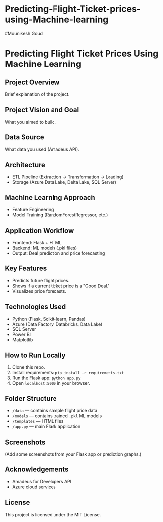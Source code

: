 # Predicting-Flight-Ticket-prices-using-Machine-learning
#Mounikesh Goud
# Predicting Flight Ticket Prices Using Machine Learning

## Project Overview
Brief explanation of the project.

## Project Vision and Goal
What you aimed to build.

## Data Source
What data you used (Amadeus API).

## Architecture
- ETL Pipeline (Extraction → Transformation → Loading)
- Storage (Azure Data Lake, Delta Lake, SQL Server)

## Machine Learning Approach
- Feature Engineering
- Model Training (RandomForestRegressor, etc.)

## Application Workflow
- Frontend: Flask + HTML
- Backend: ML models (.pkl files)
- Output: Deal prediction and price forecasting

## Key Features
- Predicts future flight prices.
- Shows if a current ticket price is a "Good Deal."
- Visualizes price forecasts.

## Technologies Used
- Python (Flask, Scikit-learn, Pandas)
- Azure (Data Factory, Databricks, Data Lake)
- SQL Server
- Power BI
- Matplotlib

## How to Run Locally
1. Clone this repo.
2. Install requirements: `pip install -r requirements.txt`
3. Run the Flask app: `python app.py`
4. Open `localhost:5000` in your browser.

## Folder Structure
- `/data` — contains sample flight price data
- `/models` — contains trained `.pkl` ML models
- `/templates` — HTML files
- `/app.py` — main Flask application

## Screenshots
(Add some screenshots from your Flask app or prediction graphs.)

## Acknowledgements
- Amadeus for Developers API
- Azure cloud services

## License
This project is licensed under the MIT License.
